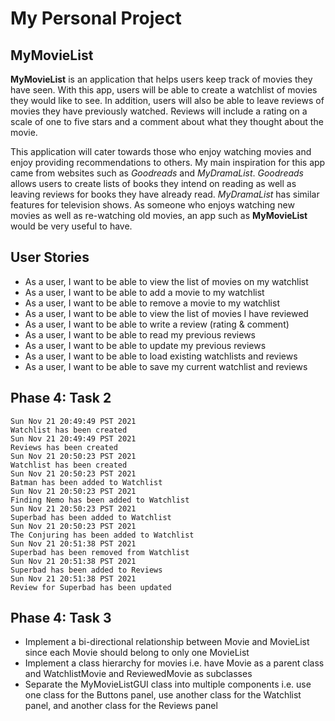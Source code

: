 # My Personal Project

## MyMovieList

**MyMovieList** is an application that helps users keep track of movies they have seen. With this app, users will be 
able to create a watchlist of movies they would like to see. In addition, users will also be able to leave reviews of 
movies they have previously watched. Reviews will include a rating on a scale of one to five stars and a comment about 
what they thought about the movie.

This application will cater towards those who enjoy watching movies and enjoy providing recommendations to others. My
main inspiration for this app came from websites such as *Goodreads* and *MyDramaList*. *Goodreads* allows users to create
lists of books they intend on reading as well as leaving reviews for books they have already read. *MyDramaList* has
similar features for television shows. As someone who enjoys watching new movies as well as re-watching old movies, an
app such as **MyMovieList** would be very useful to have.

## User Stories

- As a user, I want to be able to view the list of movies on my watchlist
- As a user, I want to be able to add a movie to my watchlist
- As a user, I want to be able to remove a movie to my watchlist 
- As a user, I want to be able to view the list of movies I have reviewed
- As a user, I want to be able to write a review (rating & comment)
- As a user, I want to be able to read my previous reviews
- As a user, I want to be able to update my previous reviews
- As a user, I want to be able to load existing watchlists and reviews
- As a user, I want to be able to save my current watchlist and reviews

## Phase 4: Task 2
```
Sun Nov 21 20:49:49 PST 2021
Watchlist has been created
Sun Nov 21 20:49:49 PST 2021
Reviews has been created
Sun Nov 21 20:50:23 PST 2021
Watchlist has been created
Sun Nov 21 20:50:23 PST 2021
Batman has been added to Watchlist
Sun Nov 21 20:50:23 PST 2021
Finding Nemo has been added to Watchlist
Sun Nov 21 20:50:23 PST 2021
Superbad has been added to Watchlist
Sun Nov 21 20:50:23 PST 2021
The Conjuring has been added to Watchlist
Sun Nov 21 20:51:38 PST 2021
Superbad has been removed from Watchlist
Sun Nov 21 20:51:38 PST 2021
Superbad has been added to Reviews
Sun Nov 21 20:51:38 PST 2021
Review for Superbad has been updated
```

## Phase 4: Task 3

- Implement a bi-directional relationship between Movie and MovieList since each Movie should 
belong to only one MovieList
- Implement a class hierarchy for movies i.e. have Movie as a parent class and WatchlistMovie and ReviewedMovie
as subclasses
- Separate the MyMovieListGUI class into multiple components i.e. use one class for the Buttons panel, use another
class for the Watchlist panel, and another class for the Reviews panel
